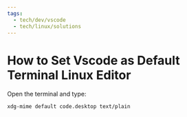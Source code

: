 ```yaml
---
tags:
  - tech/dev/vscode
  - tech/linux/solutions
---
```



# How to Set Vscode as Default Terminal Linux Editor

Open the terminal and type:

`xdg-mime default code.desktop text/plain`
